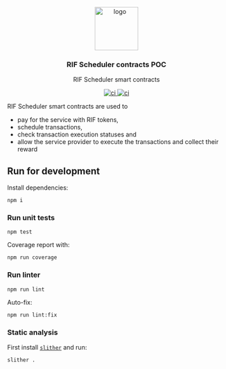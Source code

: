 <p align="middle">
    <img src="https://www.rifos.org/assets/img/logo.svg" alt="logo" height="100" >
</p>
<h3 align="middle">RIF Scheduler contracts POC</h3>
<p align="middle">
    RIF Scheduler smart contracts
</p>
<p align="middle">
    <a href="https://github.com/rsksmart/rif-scheduler-contracts/actions/workflows/ci.yml" alt="ci">
        <img src="https://github.com/rsksmart/rif-scheduler-contracts/actions/workflows/ci.yml/badge.svg" alt="ci" />
    </a>
    <a href="https://github.com/rsksmart/rif-scheduler-contracts/actions/workflows/scan.yml" alt="ci">
        <img src="https://github.com/rsksmart/rif-scheduler-contracts/actions/workflows/scan.yml/badge.svg" alt="ci" />
    </a>
</p>

RIF Scheduler smart contracts are used to
- pay for the service with RIF tokens,
- schedule transactions,
- check transaction execution statuses and
- allow the service provider to execute the transactions and collect their reward

## Run for development

Install dependencies:

```
npm i
```

### Run unit tests

```
npm test
```

Coverage report with:

```
npm run coverage
```

### Run linter

```
npm run lint
```

Auto-fix:

```
npm run lint:fix
```

### Static analysis

First install [`slither`](https://github.com/crytic/slither) and run:

```
slither .
```

